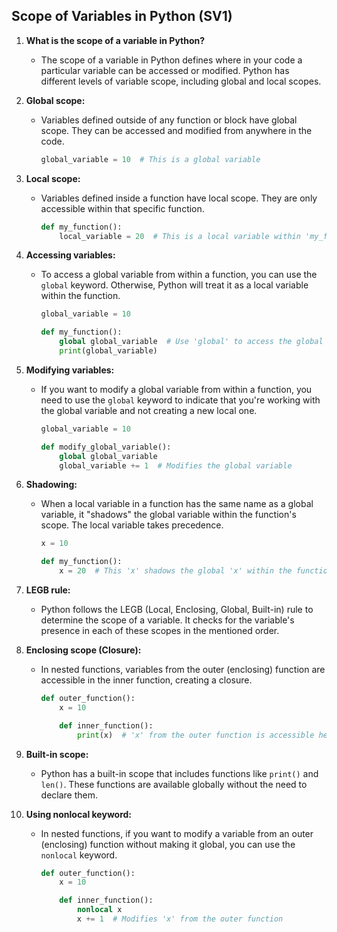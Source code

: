 ## Scope of Variables in Python (SV1)

1. **What is the scope of a variable in Python?**
   - The scope of a variable in Python defines where in your code a particular variable can be accessed or modified. Python has different levels of variable scope, including global and local scopes.

2. **Global scope:**
   - Variables defined outside of any function or block have global scope. They can be accessed and modified from anywhere in the code.
     ```python
     global_variable = 10  # This is a global variable
     ```

3. **Local scope:**
   - Variables defined inside a function have local scope. They are only accessible within that specific function.
     ```python
     def my_function():
         local_variable = 20  # This is a local variable within 'my_function'
     ```

4. **Accessing variables:**
   - To access a global variable from within a function, you can use the `global` keyword. Otherwise, Python will treat it as a local variable within the function.
     ```python
     global_variable = 10

     def my_function():
         global global_variable  # Use 'global' to access the global variable
         print(global_variable)
     ```

5. **Modifying variables:**
   - If you want to modify a global variable from within a function, you need to use the `global` keyword to indicate that you're working with the global variable and not creating a new local one.
     ```python
     global_variable = 10

     def modify_global_variable():
         global global_variable
         global_variable += 1  # Modifies the global variable
     ```

6. **Shadowing:**
   - When a local variable in a function has the same name as a global variable, it "shadows" the global variable within the function's scope. The local variable takes precedence.
     ```python
     x = 10

     def my_function():
         x = 20  # This 'x' shadows the global 'x' within the function
     ```

7. **LEGB rule:**
   - Python follows the LEGB (Local, Enclosing, Global, Built-in) rule to determine the scope of a variable. It checks for the variable's presence in each of these scopes in the mentioned order.

8. **Enclosing scope (Closure):**
   - In nested functions, variables from the outer (enclosing) function are accessible in the inner function, creating a closure.
     ```python
     def outer_function():
         x = 10

         def inner_function():
             print(x)  # 'x' from the outer function is accessible here
     ```

9. **Built-in scope:**
   - Python has a built-in scope that includes functions like `print()` and `len()`. These functions are available globally without the need to declare them.

10. **Using nonlocal keyword:**
    - In nested functions, if you want to modify a variable from an outer (enclosing) function without making it global, you can use the `nonlocal` keyword.
      ```python
      def outer_function():
          x = 10

          def inner_function():
              nonlocal x
              x += 1  # Modifies 'x' from the outer function
      ```

